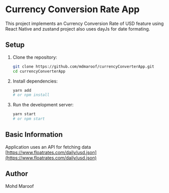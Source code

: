 # Currency Conversion Rate App

This project implements an Currency Conversion Rate of USD feature using React Native and zustand project also uses dayJs for date formating.

## Setup

1. Clone the repository:

   ```bash
   git clone https://github.com/mdmaroof/currencyConverterApp.git
   cd currencyConverterApp
   ```

2. Install dependencies:

   ```bash
   yarn add
   # or npm install
   ```

3. Run the development server:

   ```bash
   yarn start
   # or npm start
   ```

## Basic Information
Application uses an API for fetching data [https://www.floatrates.com/daily/usd.json](https://www.floatrates.com/daily/usd.json)


## Author

Mohd Maroof

